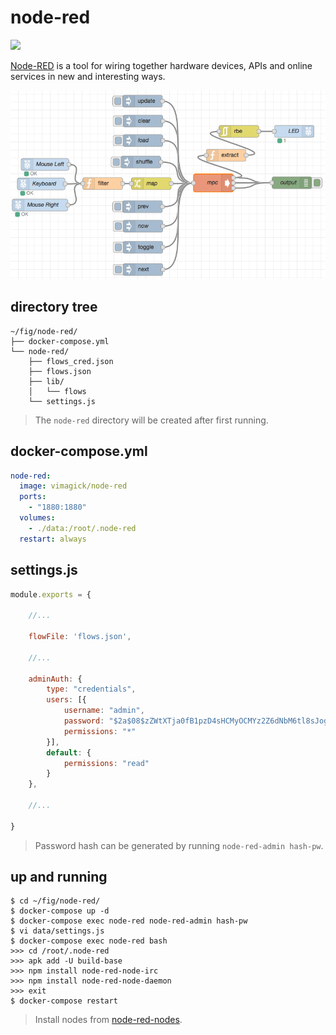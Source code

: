 node-red
========

![](https://badge.imagelayers.io/vimagick/node-red:latest.svg)

[Node-RED][1] is a tool for wiring together hardware devices, APIs and online
services in new and interesting ways.

![](screenshot.png)

## directory tree

```
~/fig/node-red/
├── docker-compose.yml
└── node-red/
    ├── flows_cred.json
    ├── flows.json
    ├── lib/
    │   └── flows
    └── settings.js
```

> The `node-red` directory will be created after first running.

## docker-compose.yml

```yaml
node-red:
  image: vimagick/node-red
  ports:
    - "1880:1880"
  volumes:
    - ./data:/root/.node-red
  restart: always
```

## settings.js

```javascript
module.exports = {

    //...

    flowFile: 'flows.json',

    //...

    adminAuth: {
        type: "credentials",
        users: [{
            username: "admin",
            password: "$2a$08$zZWtXTja0fB1pzD4sHCMyOCMYz2Z6dNbM6tl8sJogENOMcxWV9DN.",
            permissions: "*"
        }],
        default: {
            permissions: "read"
        }
    },

    //...

}
```

> Password hash can be generated by running `node-red-admin hash-pw`.

## up and running

```
$ cd ~/fig/node-red/
$ docker-compose up -d
$ docker-compose exec node-red node-red-admin hash-pw
$ vi data/settings.js
$ docker-compose exec node-red bash
>>> cd /root/.node-red
>>> apk add -U build-base
>>> npm install node-red-node-irc
>>> npm install node-red-node-daemon
>>> exit
$ docker-compose restart
```

> Install nodes from [node-red-nodes](https://github.com/node-red/node-red-nodes).

[1]: http://nodered.org/
